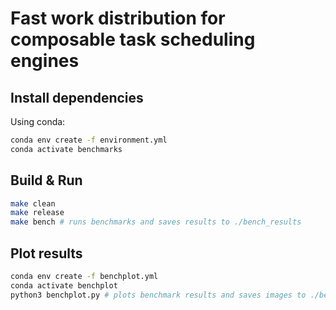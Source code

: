 # Fast work distribution for composable task scheduling engines

## Install dependencies
Using conda:
```bash
conda env create -f environment.yml
conda activate benchmarks
```

## Build & Run
```bash
make clean
make release
make bench # runs benchmarks and saves results to ./bench_results
```

## Plot results
```bash
conda env create -f benchplot.yml
conda activate benchplot
python3 benchplot.py # plots benchmark results and saves images to ./bench_results/images
```

